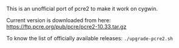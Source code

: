 This is an unofficial port of pcre2 to make it work on cygwin.

Current version is downloaded from here:
https://ftp.pcre.org/pub/pcre/pcre2-10.33.tar.gz

To know the list of officially available releases: `./upgrade-pcre2.sh`
